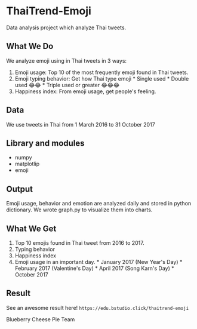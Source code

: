 # ThaiTrend-Emoji
Data analysis project which analyze Thai tweets.

## What We Do
We analyze emoji using in Thai tweets in 3 ways:
  1. Emoji usage: Top 10 of the most frequently emoji found in Thai tweets.
  2. Emoji typing behavior: Get how Thai type emoji
    * Single used
	* Double used 😂😂
	* Triple used or greater 😂😂😂
  3. Happiness index: From emoji usage, get people's feeling.

## Data
  We use tweets in Thai from 1 March 2016 to 31 October 2017

## Library and modules
 - numpy
 - matplotlip
 - emoji

## Output
Emoji usage, behavior and emotion are analyzed daily and stored in python dictionary. We wrote graph.py to visualize them into charts.

## What We Get
  1. Top 10 emojis found in Thai tweet from 2016 to 2017.
  2. Typing behavior 
  3. Happiness index 
  4. Emoji usage in an important day.
    * January 2017 (New Year's Day)
	* February 2017 (Valentine's Day)
	* April 2017 (Song Karn's Day)
	* October 2017

## Result
See an awesome result here!
  `https://edu.bstudio.click/thaitrend-emoji`

Blueberry Cheese Pie Team
